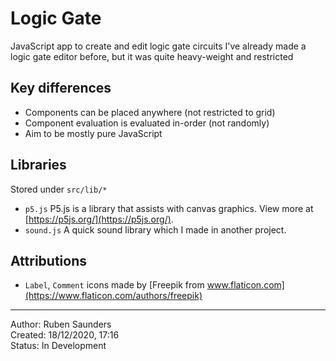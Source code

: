 # Logic Gate

JavaScript app to create and edit logic gate circuits
I've already made a logic gate editor before, but it was quite heavy-weight and restricted

## Key differences

- Components can be placed anywhere (not restricted to grid)
- Component evaluation is evaluated in-order (not randomly)
- Aim to be mostly pure JavaScript

## Libraries

Stored under `src/lib/*`

- `p5.js` P5.js is a library that assists with canvas graphics. View more at [https://p5js.org/](https://p5js.org/).
- `sound.js` A quick sound library which I made in another project.

## Attributions

- `Label`, `Comment` icons made by [Freepik from www.flaticon.com](https://www.flaticon.com/authors/freepik)

---

Author: Ruben Saunders\
Created: 18/12/2020, 17:16\
Status: In Development
